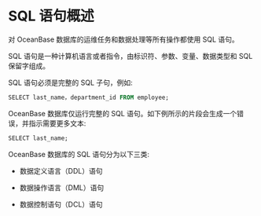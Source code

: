 SQL 语句概述 
=============================

对 OceanBase 数据库的运维任务和数据处理等所有操作都使用 SQL 语句。

SQL 语句是一种计算机语言或者指令，由标识符、参数、变量、数据类型和 SQL 保留字组成。

​SQL 语句必须是完整的 SQL 子句，例如:

```sql
​SELECT last_name，department_id FROM employee;
```



​OceanBase 数据库仅运行完整的 SQL 语句。如下例所示的片段会生成一个错误，并指示需要更多文本:

```sql
​SELECT last_name;
```



OceanBase 数据库的 SQL 语句分为以下三类:

* 数据定义语言（DDL）语句

  

* 数据操作语言（DML）语句

  

* 数据控制语句（DCL）语句

  



